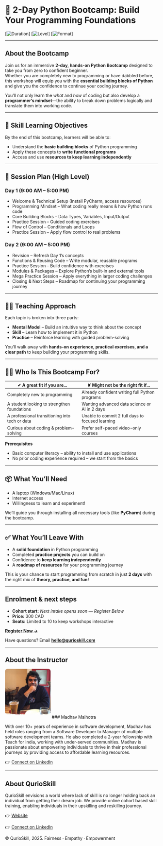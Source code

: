 # **🚀 2-Day Python Bootcamp: Build Your Programming Foundations**

[![Duration](https://img.shields.io/badge/duration-2_days-blue)]
[![Level](https://img.shields.io/badge/experience-beginner-blue)]
[![Format](https://img.shields.io/badge/format-live_online-blue)]

---

## **About the Bootcamp**

Join us for an immersive **2-day, hands-on Python Bootcamp** designed to take you from zero to confident beginner.  
Whether you are completely new to programming or have dabbled before, this workshop will equip you with the **essential building blocks of Python** and give you the confidence to continue your coding journey.  

You’ll not only learn the *what* and *how* of coding but also develop a **programmer’s mindset**—the ability to break down problems logically and translate them into working code.

---

## **🎯 Skill Learning Objectives**

By the end of this bootcamp, learners will be able to:

* Understand the **basic building blocks** of Python programming  
* Apply these concepts to **write functional programs**  
* Access and use **resources to keep learning independently**

---

## **📅 Session Plan (High Level)**

### **Day 1 (9:00 AM – 5:00 PM)**  
* Welcome & Technical Setup (Install PyCharm, access resources)  
* Programming Mindset – What coding really means & how Python runs code  
* Core Building Blocks – Data Types, Variables, Input/Output  
* Practice Session – Guided coding exercises  
* Flow of Control – Conditionals and Loops  
* Practice Session – Apply flow control to real problems  

### **Day 2 (9:00 AM – 5:00 PM)**  
* Revision – Refresh Day 1’s concepts  
* Functions & Reusing Code – Write modular, reusable programs  
* Practice Session – Build confidence with exercises  
* Modules & Packages – Explore Python’s built-in and external tools  
* Mega Practice Session – Apply everything in larger coding challenges  
* Closing & Next Steps – Roadmap for continuing your programming journey  

---

## **🧑‍🏫 Teaching Approach**

Each topic is broken into three parts:  

* **Mental Model** – Build an intuitive way to think about the concept  
* **Skill** – Learn how to implement it in Python  
* **Practice** – Reinforce learning with guided problem-solving  

You’ll walk away with **hands-on experience, practical exercises, and a clear path** to keep building your programming skills.

---

## **👩‍💻 Who Is This Bootcamp For?**

| ✔ A great fit if you are...                      | ✘ Might not be the right fit if...                       |
|--------------------------------------------------|----------------------------------------------------------|
| Completely new to programming                    | Already confident writing full Python programs           |
| A student looking to strengthen foundations      | Wanting advanced data science or AI in 2 days            |
| A professional transitioning into tech or data   | Unable to commit 2 full days to focused learning         |
| Curious about coding & problem-solving           | Prefer self-paced video-only courses                     |

**Prerequisites**

* Basic computer literacy – ability to install and use applications  
* No prior coding experience required – we start from the basics  

---

## **📦 What You’ll Need**

* A laptop (Windows/Mac/Linux)  
* Internet access  
* Willingness to learn and experiment!  

We’ll guide you through installing all necessary tools (like **PyCharm**) during the bootcamp.

---

## **✅ What You’ll Leave With**

* A **solid foundation** in Python programming  
* Completed **practice projects** you can build on  
* Confidence to **keep learning independently**  
* A **roadmap of resources** for your programming journey  

This is your chance to start programming from scratch in just **2 days** with the right mix of **theory, practice, and fun!**

---

## **Enrolment & next steps**

* **Cohort start:** _Next intake opens soon — Register Below_  
* **Price:** 300 CAD
* **Seats:** Limited to 10 to keep workshops interactive

[**Register Now →**](https://forms.gle/pZHM9sbEb2T3ZyRE9)

Have questions? Email **hello@qurioskill.com**

---

## **About the Instructor**

<img src="assets/instructor.jpg" alt="Instructor Photo" width="150" style="border-radius: 8px; margin-bottom: 1em;" /> 
### Madhav Malhotra

With over 10+ years of experience in software development, Madhav has held roles ranging from a Software Developer to Manager of multiple software development teams. 
He also completed a 2-year fellowship with Teach for India, working with under-served communities. 
Madhav is passionate about empowering individuals to thrive in their professional journeys by providing access to affordable learning resources.

👉 [Connect on LinkedIn](https://www.linkedin.com/in/madhav-malhotra-06239b128/)

---

## **About QurioSkill**

QurioSkill envisions a world where lack of skill is no longer holding back an individual from getting their dream job. 
We provide online cohort based skill training, enabling individuals in their upskilling and reskilling journey.

👉 [Website](https://www.qurioskill.ca/)

👉 [Connect on LinkedIn](https://www.linkedin.com/company/qurioskill/)


© QurioSkill, 2025. Fairness · Empathy · Empowerment